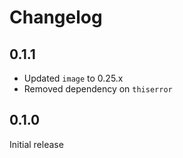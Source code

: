 # Changelog
## 0.1.1
* Updated `image` to 0.25.x
* Removed dependency on `thiserror`

## 0.1.0
Initial release
